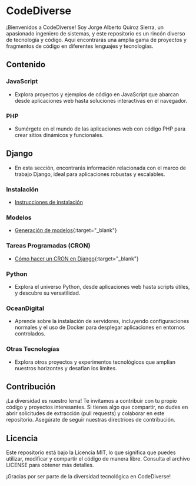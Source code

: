 # CodeDiverse

¡Bienvenidos a CodeDiverse! Soy Jorge Alberto Quiroz Sierra, un apasionado ingeniero de sistemas, y este repositorio es un rincón diverso de tecnología y código. Aquí encontrarás una amplia gama de proyectos y fragmentos de código en diferentes lenguajes y tecnologías.

## Contenido

### JavaScript
- Explora proyectos y ejemplos de código en JavaScript que abarcan desde aplicaciones web hasta soluciones interactivas en el navegador.

### PHP
- Sumérgete en el mundo de las aplicaciones web con código PHP para crear sitios dinámicos y funcionales.

## Django

- En esta sección, encontrarás información relacionada con el marco de trabajo Django, ideal para aplicaciones robustas y escalables.

### Instalación

- <a href="/Django/Install.md" target="_blank">Instrucciones de instalación</a>

### Modelos

- [Generación de modelos](Django/models-dot.md){:target="_blank"}

### Tareas Programadas (CRON)

- [Cómo hacer un CRON en Django](Django/cron.md){:target="_blank"}


### Python
- Explora el universo Python, desde aplicaciones web hasta scripts útiles, y descubre su versatilidad.

### OceanDigital
- Aprende sobre la instalación de servidores, incluyendo configuraciones normales y el uso de Docker para desplegar aplicaciones en entornos controlados.

### Otras Tecnologías
- Explora otros proyectos y experimentos tecnológicos que amplían nuestros horizontes y desafían los límites.

## Contribución

¡La diversidad es nuestro lema! Te invitamos a contribuir con tu propio código y proyectos interesantes. Si tienes algo que compartir, no dudes en abrir solicitudes de extracción (pull requests) y colaborar en este repositorio. Asegúrate de seguir nuestras directrices de contribución.

## Licencia

Este repositorio está bajo la Licencia MIT, lo que significa que puedes utilizar, modificar y compartir el código de manera libre. Consulta el archivo LICENSE para obtener más detalles.

¡Gracias por ser parte de la diversidad tecnológica en CodeDiverse!
